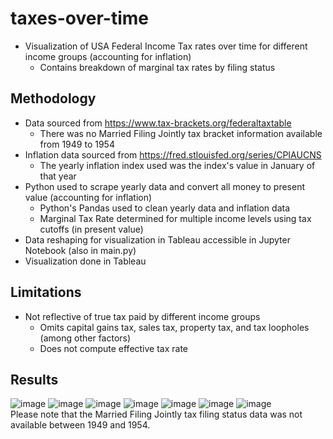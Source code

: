 # taxes-over-time
- Visualization of USA Federal Income Tax rates over time for different income groups (accounting for inflation)
  - Contains breakdown of marginal tax rates by filing status 
## Methodology
- Data sourced from https://www.tax-brackets.org/federaltaxtable
  - There was no Married Filing Jointly tax bracket information available from 1949 to 1954
- Inflation data sourced from https://fred.stlouisfed.org/series/CPIAUCNS
  - The yearly inflation index used was the index's value in January of that year
- Python used to scrape yearly data and convert all money to present value (accounting for inflation)
  - Python's Pandas used to clean yearly data and inflation data
  - Marginal Tax Rate determined for multiple income levels using tax cutoffs (in present value) 
- Data reshaping for visualization in Tableau accessible in Jupyter Notebook (also in main.py) 
- Visualization done in Tableau

## Limitations
- Not reflective of true tax paid by different income groups
  - Omits capital gains tax, sales tax, property tax, and tax loopholes (among other factors)
  - Does not compute effective tax rate


## Results
![image](https://user-images.githubusercontent.com/6019805/89320873-179b4180-d650-11ea-9d52-50f91ef00dae.png)
![image](https://user-images.githubusercontent.com/6019805/89321795-5e3d6b80-d651-11ea-9f4d-b252b93eb13d.png)
![image](https://user-images.githubusercontent.com/6019805/89321803-609fc580-d651-11ea-93c5-226d8f991631.png)
![image](https://user-images.githubusercontent.com/6019805/89321811-62698900-d651-11ea-8b03-f4818b975ae3.png)
![image](https://user-images.githubusercontent.com/6019805/89320927-2e419880-d650-11ea-9ea3-460b2f39eebf.png)
![image](https://user-images.githubusercontent.com/6019805/89321000-57fabf80-d650-11ea-9dde-0d63f2c690a5.png)
![image](https://user-images.githubusercontent.com/6019805/89322172-dc9a0d80-d651-11ea-91e2-1e9bd0b3a09f.png)
<br/>
Please note that the Married Filing Jointly tax filing status data was not available between 1949 and 1954.
